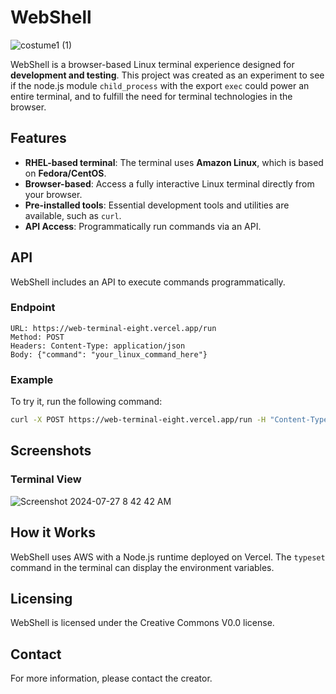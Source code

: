 

# WebShell

![costume1 (1)](https://github.com/user-attachments/assets/e694a042-cc9e-426b-a6b2-596b2314f7ce)

WebShell is a browser-based Linux terminal experience designed for **development and testing**. This project was created as an experiment to see if the node.js module `child_process` with the export `exec` could power an entire terminal, and to fulfill the need for terminal technologies in the browser.

## Features

- **RHEL-based terminal**: The terminal uses **Amazon Linux**, which is based on **Fedora/CentOS**.
- **Browser-based**: Access a fully interactive Linux terminal directly from your browser.
- **Pre-installed tools**: Essential development tools and utilities are available, such as `curl`.
- **API Access**: Programmatically run commands via an API.

## API

WebShell includes an API to execute commands programmatically.

### Endpoint

```http
URL: https://web-terminal-eight.vercel.app/run
Method: POST
Headers: Content-Type: application/json
Body: {"command": "your_linux_command_here"}
```

### Example

To try it, run the following command:

```bash
curl -X POST https://web-terminal-eight.vercel.app/run -H "Content-Type: application/json" -d '{"command": "ls -l"}'
```

## Screenshots

### Terminal View

![Screenshot 2024-07-27 8 42 42 AM](https://github.com/user-attachments/assets/1b272ece-2215-4777-b84f-1b01e14a18f6)


## How it Works

WebShell uses AWS with a Node.js runtime deployed on Vercel. The `typeset` command in the terminal can display the environment variables.

## Licensing

WebShell is licensed under the Creative Commons V0.0 license.

## Contact

For more information, please contact the creator.
